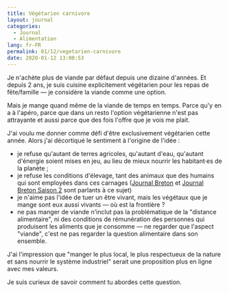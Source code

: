 ```yaml
---
title: Végétarien carnivore
layout: journal
categories:
  - Journal
  - Alimentation
lang: fr-FR
permalink: 01/12/vegetarien-carnivore
date: 2020-01-12 13:00:53
---
```


Je n'achète plus de viande par défaut depuis une dizaine d'années. Et depuis 2 ans, je suis cuisine explicitement végétarien pour les repas de fête/famille — je considère la viande comme une option.

Mais je mange quand même de la viande de temps en temps. Parce qu'y en a à l'apéro, parce que dans un resto l'option végétarienne n'est pas attrayante et aussi parce que des fois l'offre que je vois me plait.

J'ai voulu me donner comme défi d'être exclusivement végétarien cette année. Alors j'ai décortiqué le sentiment à l'origine de l'idée :

- je refuse qu'autant de terres agricoles, qu'autant d'eau, qu'autant d'énergie soient mises en jeu, au lieu de mieux nourrir les habitant·es de la planète ;
- je refuse les conditions d'élevage, tant des animaux que des humains qui sont employées dans ces carnages ([Journal Breton](https://www.franceculture.fr/emissions/les-pieds-sur-terre/journal-breton) et [Journal Breton Saison 2](https://www.franceculture.fr/emissions/les-pieds-sur-terre/journal-breton-saison-2) sont parlants à ce sujet)
- je n'aime pas l'idée de tuer un être vivant, mais les végétaux que je mange sont eux aussi vivants — où est la frontière ?
- ne pas manger de viande n'inclut pas la problématique de la "distance alimentaire", ni des conditions de rémunération des personnes qui produisent les aliments que je consomme — ne regarder que l'aspect "viande", c'est ne pas regarder la question alimentaire dans son ensemble.

J'ai l'impression que "manger le plus local, le plus respectueux de la nature et sans nourrir le système industriel" serait une proposition plus en ligne avec mes valeurs.

Je suis curieux de savoir comment tu abordes cette question.
